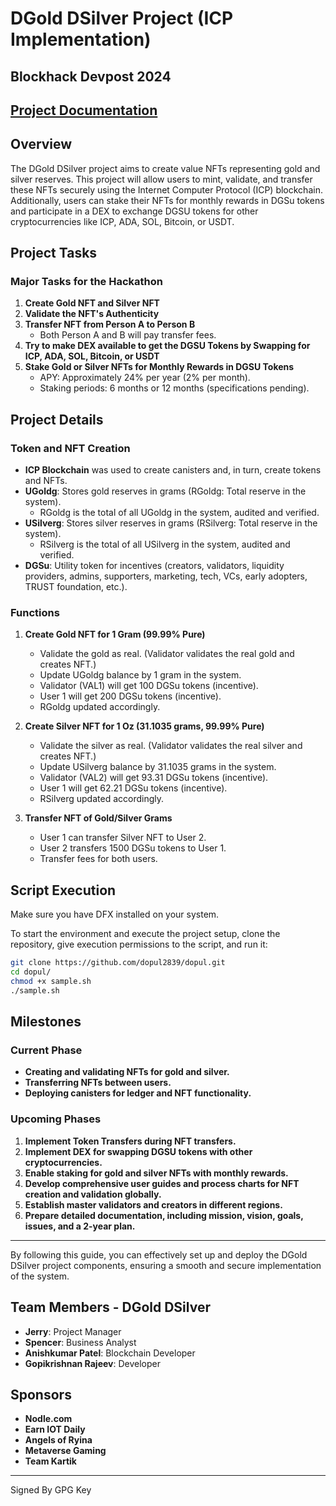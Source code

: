 # DGold DSilver Project (ICP Implementation)

## Blockhack Devpost 2024

## [Project Documentation](https://github.com/dopul2839/dopul/raw/main/Project_DGold_DSilver_v1_3.pdf)

## Overview

The DGold DSilver project aims to create value NFTs representing gold and silver reserves. This project will allow users to mint, validate, and transfer these NFTs securely using the Internet Computer Protocol (ICP) blockchain. Additionally, users can stake their NFTs for monthly rewards in DGSu tokens and participate in a DEX to exchange DGSU tokens for other cryptocurrencies like ICP, ADA, SOL, Bitcoin, or USDT.

## Project Tasks

### Major Tasks for the Hackathon

1. **Create Gold NFT and Silver NFT**
2. **Validate the NFT's Authenticity**
3. **Transfer NFT from Person A to Person B**
   - Both Person A and B will pay transfer fees.
4. **Try to make DEX available to get the DGSU Tokens by Swapping for ICP, ADA, SOL, Bitcoin, or USDT**
5. **Stake Gold or Silver NFTs for Monthly Rewards in DGSU Tokens**
   - APY: Approximately 24% per year (2% per month).
   - Staking periods: 6 months or 12 months (specifications pending).

## Project Details

### Token and NFT Creation

- **ICP Blockchain** was used to create canisters and, in turn, create tokens and NFTs.
- **UGoldg**: Stores gold reserves in grams (RGoldg: Total reserve in the system).
  - RGoldg is the total of all UGoldg in the system, audited and verified.
- **USilverg**: Stores silver reserves in grams (RSilverg: Total reserve in the system).
  - RSilverg is the total of all USilverg in the system, audited and verified.
- **DGSu**: Utility token for incentives (creators, validators, liquidity providers, admins, supporters, marketing, tech, VCs, early adopters, TRUST foundation, etc.).

### Functions

1. **Create Gold NFT for 1 Gram (99.99% Pure)**

   - Validate the gold as real. (Validator validates the real gold and creates NFT.)
   - Update UGoldg balance by 1 gram in the system.
   - Validator (VAL1) will get 100 DGSu tokens (incentive).
   - User 1 will get 200 DGSu tokens (incentive).
   - RGoldg updated accordingly.

2. **Create Silver NFT for 1 Oz (31.1035 grams, 99.99% Pure)**

   - Validate the silver as real. (Validator validates the real silver and creates NFT.)
   - Update USilverg balance by 31.1035 grams in the system.
   - Validator (VAL2) will get 93.31 DGSu tokens (incentive).
   - User 1 will get 62.21 DGSu tokens (incentive).
   - RSilverg updated accordingly.

3. **Transfer NFT of Gold/Silver Grams**
   - User 1 can transfer Silver NFT to User 2.
   - User 2 transfers 1500 DGSu tokens to User 1.
   - Transfer fees for both users.

## Script Execution

Make sure you have DFX installed on your system.

To start the environment and execute the project setup, clone the repository, give execution permissions to the script, and run it:

```bash
git clone https://github.com/dopul2839/dopul.git
cd dopul/
chmod +x sample.sh
./sample.sh
```

## Milestones

### Current Phase

- **Creating and validating NFTs for gold and silver.**
- **Transferring NFTs between users.**
- **Deploying canisters for ledger and NFT functionality.**

### Upcoming Phases

1. **Implement Token Transfers during NFT transfers.**
1. **Implement DEX for swapping DGSU tokens with other cryptocurrencies.**
1. **Enable staking for gold and silver NFTs with monthly rewards.**
1. **Develop comprehensive user guides and process charts for NFT creation and validation globally.**
1. **Establish master validators and creators in different regions.**
1. **Prepare detailed documentation, including mission, vision, goals, issues, and a 2-year plan.**

---

By following this guide, you can effectively set up and deploy the DGold DSilver project components, ensuring a smooth and secure implementation of the system.

## Team Members - DGold DSilver

- **Jerry**: Project Manager
- **Spencer**: Business Analyst
- **Anishkumar Patel**: Blockchain Developer
- **Gopikrishnan Rajeev**: Developer

## Sponsors

- **Nodle.com**
- **Earn IOT Daily**
- **Angels of Ryina**
- **Metaverse Gaming**
- **Team Kartik**

---

Signed By GPG Key
